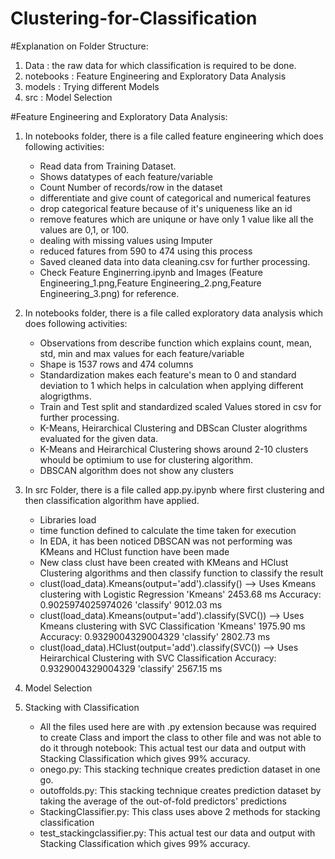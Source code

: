 # Clustering-for-Classification

#Explanation on Folder Structure:
1. Data : the raw data for which classification is required to be done.
2. notebooks : Feature Engineering and Exploratory Data Analysis
3. models : Trying different Models
4. src : Model Selection

#Feature Engineering and Exploratory Data Analysis:
1. In notebooks folder, there is a file called feature engineering which does following activities:
   - Read data from Training Dataset.
   - Shows datatypes of each feature/variable
   - Count Number of records/row in the dataset
   - differentiate and give count of categorical and numerical features
   - drop categorical feature because of it's uniqueness like an id
   - remove features which are uniqune or have only 1 value like all the values are 0,1, or 100.
   - dealing with missing values using Imputer
   - reduced fatures from 590 to 474 using this process
   - Saved cleaned data into data cleaning.csv for further processing.
   - Check Feature Enginerring.ipynb and Images (Feature Engineering_1.png,Feature Engineering_2.png,Feature Engineering_3.png) for   reference.
   
2. In notebooks folder, there is a file called exploratory data analysis which does following activities:
   - Observations from describe function which explains count, mean, std, min and max values for each feature/variable
   - Shape is 1537 rows and 474 columns
   - Standardization makes each feature's mean to 0 and standard deviation to 1 which helps in calculation when applying different alogrigthms.
   - Train and Test split and standardized scaled Values stored in csv for further processing.
   - K-Means, Heirarchical Clustering and DBScan Cluster alogrithms evaluated for the given data.
   - K-Means and Heirarchical Clustering shows around 2-10 clusters whould be optimium to use for clustering algorithm.
   - DBSCAN algorithm does not show any clusters
   
3. In src Folder, there is a file called app.py.ipynb where first clustering and then classification algorithm have applied.
   - Libraries load
   - time function defined to calculate the time taken for execution
   - In EDA, it has been noticed DBSCAN was not performing was KMeans and HClust function have been made
   - New class clust have been created with KMeans and HClust Clustering algorithms and then classify function to classify the result
   - clust(load_data).Kmeans(output='add').classify() --> Uses Kmeans clustering with Logistic Regression 
     'Kmeans'  2453.68 ms
      Accuracy: 0.9025974025974026
      'classify'  9012.03 ms
   - clust(load_data).Kmeans(output='add').classify(SVC()) --> Uses Kmeans clustering with SVC Classification
      'Kmeans'  1975.90 ms
      Accuracy: 0.9329004329004329
      'classify'  2802.73 ms
   - clust(load_data).HClust(output='add').classify(SVC()) --> Uses Heirarchical Clustering with SVC Classification
      Accuracy: 0.9329004329004329
      'classify'  2567.15 ms
4. Model Selection
5. Stacking with Classification
   - All the files used here are with .py extension because was required to create Class and import the class to other file and was not      able to do it through notebook: This actual test our data and output with Stacking Classification which gives 99% accuracy.
   - onego.py: This stacking technique creates prediction dataset in one go.
   - outoffolds.py: This stacking technique creates prediction dataset by taking the average of the out-of-fold predictors' predictions
   - StackingClassifier.py: This class uses above 2 methods for stacking classification
   - test_stackingclassifier.py: This actual test our data and output with Stacking Classification which gives 99% accuracy.
